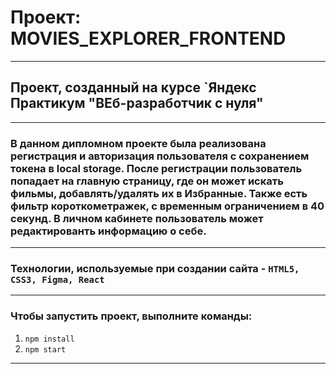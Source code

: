 # Проект: MOVIES_EXPLORER_FRONTEND
---

## Проект, созданный на курсе `Яндекс Практикум "ВЕб-разработчик с нуля"
***
### В данном дипломном проекте была реализована регистрация и авторизация пользователя с сохранением токена в local storage. После регистрации пользователь попадает на главную страницу, где он может искать фильмы, добавлять/удалять их в Избранные. Также есть фильтр короткометражек, с временным ограничением в 40 секунд. В личном кабинете пользователь может редактированть информацию о себе.
***
### Технологии, используемые при создании сайта - `HTML5, CSS3, Figma, React`
***
### Чтобы запустить проект, выполните команды:
1. `npm install`
2. `npm start`
***
